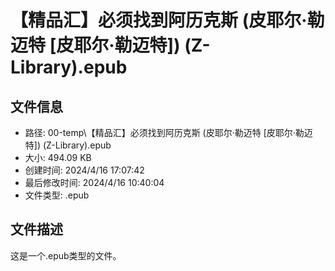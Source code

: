 ﻿# 【精品汇】必须找到阿历克斯 (皮耶尔·勒迈特 [皮耶尔·勒迈特]) (Z-Library).epub

## 文件信息
- 路径: 00-temp\【精品汇】必须找到阿历克斯 (皮耶尔·勒迈特 [皮耶尔·勒迈特]) (Z-Library).epub
- 大小: 494.09 KB
- 创建时间: 2024/4/16 17:07:42
- 最后修改时间: 2024/4/16 10:40:04
- 文件类型: .epub

## 文件描述
这是一个.epub类型的文件。

